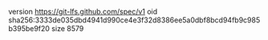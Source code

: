 version https://git-lfs.github.com/spec/v1
oid sha256:3333de035dbd4941d990ce4e3f32d8386ee5a0dbf8bcd94fb9c985b395be9f20
size 8579
